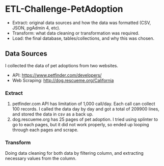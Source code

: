 # ETL-Challenge-PetAdoption

- Extract: original data sources and how the data was formatted (CSV, JSON, pgAdmin 4, etc).
- Transform: what data cleaning or transformation was required.
- Load: the final database, tables/collections, and why this was chosen.

## Data Sources

I collected the data of pet adoptions from two websites.

- API: https://www.petfinder.com/developers/
- Web Scraping: http://dog.rescueme.org/California

### Extract

1. petfinder.com API has limitation of 1,000 call/day. Each call can collect 100 records. I called the data day by day and got a total of 209900 lines, and stored the data in csv as a back up.
2. dog.rescueme.org has 25 pages of pet adoption. I tried using splinter to go to each pages, but it did not work properly, so ended up looping through each pages and scrape.

### Transform

Doing data cleaning for both data by filtering column, and extracting necessary values from the column.

